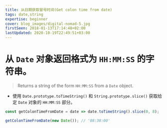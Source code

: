```yaml
---
title: 从日期获取冒号时间(Get colon time from date)
tags: date,string
expertise: beginner
cover: blog_images/digital-nomad-5.jpg
firstSeen: 2018-01-13T17:14:48+02:00
lastUpdated: 2020-10-19T22:49:51+03:00
---
```


# 从 `Date` 对象返回格式为 `HH:MM:SS` 的字符串。
> Returns a string of the form `HH:MM:SS` from a `Date` object.

- 使用 `Date.prototype.toTimeString()` 和 `String.prototype.slice()` 获取给定 `Date` 对象的 `HH:MM:SS` 部分。

```js
const getColonTimeFromDate = date => date.toTimeString().slice(0, 8);
```

```js
getColonTimeFromDate(new Date()); // '08:38:00'
```

